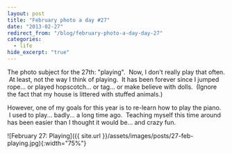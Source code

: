 ```yaml
---
layout: post
title: "February photo a day #27"
date: "2013-02-27"
redirect_from: "/blog/february-photo-a-day-day-27"
categories:
  - life
hide_excerpt: "true"
---
```


The photo subject for the 27th: "playing".  Now, I don't really play that often.  At least, not the way I think of playing.  It has been forever since I jumped rope... or played hopscotch... or tag... or make believe with dolls.  (Ignore the fact that my house is littered with stuffed animals.)

However, one of my goals for this year is to re-learn how to play the piano.  I used to play... badly... a long time ago.  Teaching myself this time around has been easier than I thought it would be... and crazy fun.

![February 27: Playing]({{ site.url }}/assets/images/posts/27-feb-playing.jpg){:width="75%"}

